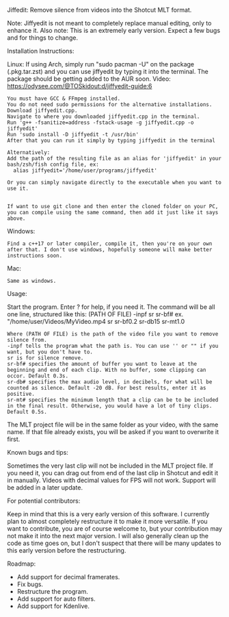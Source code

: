 Jiffedit: Remove silence from videos into the Shotcut MLT format.

Note: Jiffyedit is not meant to completely replace manual editing, only to enhance it.
Also note: This is an extremely early version. Expect a few bugs and for things to change.

Installation Instructions:

  Linux:
  If using Arch, simply run "sudo pacman -U" on the package (.pkg.tar.zst) and you can use jiffyedit by typing it into the terminal. The package should be getting added to the AUR soon.
  Video: https://odysee.com/@TOSkidout:d/jiffyedit-guide:6
  
    You must have GCC & FFmpeg installed.
    You do not need sudo permissions for the alternative installations.
    Download jiffyedit.cpp.
    Navigate to where you downloaded jiffyedit.cpp in the terminal.
    Run 'g++ -fsanitize=address -fstack-usage -g jiffyedit.cpp -o jiffyedit'
    Run 'sudo install -D jiffyedit -t /usr/bin'
    After that you can run it simply by typing jiffyedit in the terminal
    
    Alternatively:
    Add the path of the resulting file as an alias for 'jiffyedit' in your bash/zsh/fish config file, ex:
      alias jiffyedit='/home/user/programs/jiffyedit'
      
    Or you can simply navigate directly to the executable when you want to use it.
    
    
    If want to use git clone and then enter the cloned folder on your PC, you can compile using the same command, then add it just like it says above.
  
  Windows:
  
    Find a c++17 or later compiler, compile it, then you're on your own after that. I don't use windows, hopefully someone will make better instructions soon.
    
  Mac:
  
    Same as windows.
    

Usage:

  Start the program.
  Enter ? for help, if you need it.
  The command will be all one line, structured like this:
    (PATH OF FILE) -inpf sr sr-bf#
    ex. "/home/user/Videos/MyVideo.mp4 sr sr-bf0.2 sr-db15 sr-mt1.0
    
    Where (PATH OF FILE) is the path of the video file you want to remove silence from.
    -inpf tells the program what the path is. You can use '' or "" if you want, but you don't have to.
    sr is for silence remove.
    sr-bf# specifies the amount of buffer you want to leave at the beginning and end of each clip. With no buffer, some clipping can occor. Default 0.3s.
    sr-db# specifies the max audio level, in decibels, for what will be counted as silence. Default -20 dB. For best results, enter it as positive.
    sr-mt# specifies the minimum length that a clip can be to be included in the final result. Otherwise, you would have a lot of tiny clips. Default 0.5s.
  
  The MLT project file will be in the same folder as your video, with the same name. If that file already exists, you will be asked if you want to overwrite it first.
  

Known bugs and tips:

  Sometimes the very last clip will not be included in the MLT project file. If you need it, you can drag out from end of the last clip in Shotcut and edit it in manually.
  Videos with decimal values for FPS will not work. Support will be added in a later update.


For potential contributors:

  Keep in mind that this is a very early version of this software. I currently plan to almost completely restructure it to make it more versatile. If you want to contribute, you are of course welcome to, but your contribution may not make it into the next major version.
  I will also generally clean up the code as time goes on, but I don't suspect that there will be many updates to this early version before the restructuring.
  
Roadmap:
 - Add support for decimal framerates.
 - Fix bugs.
 - Restructure the program.
 - Add support for auto filters.
 - Add support for Kdenlive.
